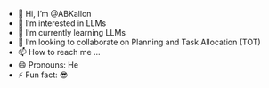 - 👋 Hi, I’m @ABKallon
- 👀 I’m interested in LLMs
- 🌱 I’m currently learning LLMs
- 💞️ I’m looking to collaborate on Planning and Task Allocation (TOT)
- 📫 How to reach me ...
- 😄 Pronouns: He
- ⚡ Fun fact: 😎

<!---
ABKallon/ABKallon is a ✨ special ✨ repository because its `README.md` (this file) appears on your GitHub profile.
You can click the Preview link to take a look at your changes.
--->
